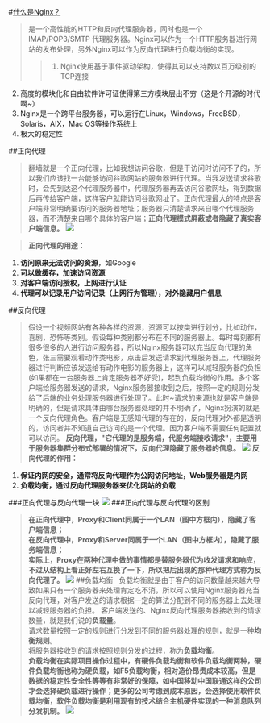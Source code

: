 #[什么是Nginx？](https://www.cnblogs.com/wcwnina/p/8728391.html)
>是一个高性能的HTTP和反向代理服务器，同时也是一个IMAP/POP3/SMTP 代理服务器。Nginx可以作为一个HTTP服务器进行网站的发布处理，另外Nginx可以作为反向代理进行负载均衡的实现。   
>>1. Nginx使用基于事件驱动架构，使得其可以支持数以百万级别的TCP连接  
2. 高度的模块化和自由软件许可证使得第三方模块层出不穷（这是个开源的时代啊~）  
3. Nginx是一个跨平台服务器，可以运行在Linux，Windows，FreeBSD，Solaris，AIX，Mac OS等操作系统上   
4. 极大的稳定性

##正向代理
> 翻墙就是一个正向代理，比如我想访问谷歌，但是干访问时访问不了的，所以我们应该找一台能够访问谷歌网站的服务器进行代理。当我发送请求谷歌时，会先到达这个代理服务器中，代理服务器再去访问谷歌网址，得到数据后再传给客户端，这样客户就能访问谷歌网址了。正向代理最大的特点是客户端非常明确要访问的服务器地址；服务器只清楚请求来自哪个代理服务器，而不清楚来自哪个具体的客户端；**正向代理模式屏蔽或者隐藏了真实客户端信息。**
> ![](https://img2018.cnblogs.com/blog/1202586/201812/1202586-20181211123717325-1261206014.png)

>**正向代理的用途：**  
1. **访问原来无法访问的资源**，如Google  
2. **可以做缓存，加速访问资源**  
3. **对客户端访问授权，上网进行认证**   
4. **代理可以记录用户访问记录（上网行为管理），对外隐藏用户信息**  

##反向代理
> 假设一个视频网站有各种各样的资源，资源可以按类进行划分，比如动作，喜剧，恐怖等类别。假设每种类别都分布在不同的服务器上。每时每刻都有很多很多的人进行访问服务器，所以Nginx服务器可以充当反向代理的角色，张三需要观看动作类电影，点击后发送请求到代理服务器上，代理服务器进行判断应该发送给有动作电影的服务器上，这样可以减轻服务器的负担(如果都在一台服务器上肯定服务器不好受)，起到负载均衡的作用。多个客户端给服务器发送的请求，Nginx服务器接收到之后，按照一定的规则分发给了后端的业务处理服务器进行处理了。此时~请求的来源也就是客户端是明确的，但是请求具体由哪台服务器处理的并不明确了，Nginx扮演的就是一个反向代理角色。客户端是无感知代理的存在的，反向代理对外都是透明的，访问者并不知道自己访问的是一个代理。因为客户端不需要任何配置就可以访问。
**反向代理，"它代理的是服务端，代服务端接收请求"，主要用于服务器集群分布式部署的情况下，反向代理隐藏了服务器的信息。**
> ![](https://images2018.cnblogs.com/blog/1202586/201804/1202586-20180406175939873-925019958.png)
>**反向代理的作用：**
1. **保证内网的安全，通常将反向代理作为公网访问地址，Web服务器是内网**   
2. **负载均衡，通过反向代理服务器来优化网站的负载**

###正向代理与反向代理一块
![](https://images2018.cnblogs.com/blog/1202586/201804/1202586-20180406180130452-1246060303.png)
###正向代理与反向代理的区别   
>**在正向代理中，Proxy和Client同属于一个LAN（图中方框内），隐藏了客户端信息；  
在反向代理中，Proxy和Server同属于一个LAN（图中方框内），隐藏了服务端信息；  
实际上，Proxy在两种代理中做的事情都是替服务器代为收发请求和响应，不过从结构上看正好左右互换了一下，所以把后出现的那种代理方式称为反向代理了。**
![](https://img2018.cnblogs.com/blog/1202586/201812/1202586-20181211122806997-940664368.png)
##负载均衡
&nbsp;&nbsp;负载均衡就是由于客户的访问数量越来越大导致如果只有一个服务器来处理肯定吃不消，所以可以使用Nginx服务器充当反向代理，对客户发送的请求根据一定的算法分配到不同的服务器上去处理以减轻服务器的负担。
>客户端发送的、Nginx反向代理服务器接收到的请求数量，就是我们说的**负载量**。  
请求数量按照一定的规则进行分发到不同的服务器处理的规则，就是一种**均衡规则**。    
将服务器接收到的请求按照规则分发的过程，称为**负载均衡**。  
**负载均衡在实际项目操作过程中，有硬件负载均衡和软件负载均衡两种，硬件负载均衡也称为硬负载，如F5负载均衡，相对造价昂贵成本较高，但是数据的稳定性安全性等等有非常好的保障，如中国移动中国联通这样的公司才会选择硬负载进行操作；更多的公司考虑到成本原因，会选择使用软件负载均衡，软件负载均衡是利用现有的技术结合主机硬件实现的一种消息队列分发机制。**
![](https://images2018.cnblogs.com/blog/1202586/201804/1202586-20180406180405961-333776342.png)
